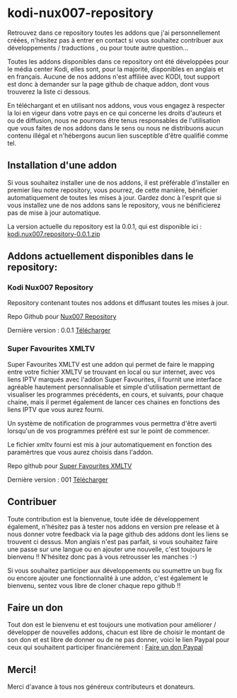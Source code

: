 # kodi-nux007-repository
Retrouvez dans ce repository toutes les addons que j'ai personnellement créées, n'hésitez pas à entrer en contact si vous souhaitez contribuer aux développements / traductions , ou pour toute autre question...

Toutes les addons disponibles dans ce repository ont été développées pour le média center Kodi, elles sont, pour la majorité, disponibles en anglais et en français. Aucune de nos addons n'est affiliée avec KODI, tout support est donc à demander sur la page github de chaque addon, dont vous trouverez la liste ci dessous.

En téléchargant et en utilisant nos addons, vous vous engagez à respecter la loi en vigeur dans votre pays en ce qui concerne les droits d'auteurs et ou de diffusion, nous ne pourrons être tenus responsables de l'utilisation que vous faites de nos addons dans le sens ou nous ne distribuons aucun contenu illégal et n'hébergons aucun lien susceptible d'être qualifié comme tel.

## Installation d'une addon
Si vous souhaitez installer une de nos addons, il est préférable d'installer en premier lieu notre repository, vous pourrez, de cette manière, bénéficier automatiquement de toutes les mises à jour. Gardez donc à l'esprit que si vous installez une de nos addons sans le repository, vous ne bénificierez pas de mise à jour automatique.

La version actuelle du repository est la 0.0.1, qui est disponible ici :
[kodi.nux007.repository-0.0.1.zip](https://github.com/Nux007/kodi-nux007-repository/raw/master/addons_releases/kodi.nux007.repository/kodi.nux007.repository-0.0.1.zip)

## Addons actuellement disponibles dans le repository:

### Kodi Nux007 Repository
Repository contenant toutes nos addons et diffusant toutes les mises à jour.

Repo Github pour [Nux007 Repository](https://github.com/Nux007/kodi-nux007-repository)

Dernière version : 0.0.1 [Télécharger](https://github.com/Nux007/kodi-nux007-repository/raw/master/addons_releases/kodi.nux007.repository/kodi.nux007.repository-0.0.1.zip)

### Super Favourites XMLTV
Super Favourites XMLTV est une addon qui permet de faire le mapping entre votre fichier XMLTV se trouvant en local ou sur internet, avec vos liens IPTV marqués avec l'addon Super Favourites, il fournit une interface agréable hautement personnalisable et simple d'utilisation permettant de visualiser les programmes précédents, en cours, et suivants, pour chaque chaine, mais il permet également de lancer ces chaines en fonctions des liens IPTV que vous aurez fourni. 

Un système de notification de programmes vous permettra d'être averti lorsqu'un de vos programmes préféré est sur le point de commencer. 

Le fichier xmltv fourni est mis à jour automatiquement en fonction des paramèrtres que vous aurez choisis dans l'addon.

Repo github pour [Super Favourites XMLTV](https://github.com/Nux007/Kodi-Super-Favourites-Xmltv)

Dernière version : 001 [Télécharger](https://github.com/Nux007/kodi-nux007-repository/raw/master/addons_releases/plugin.program.super.favourites.xmltv/plugin.program.super.favourites.xmltv-0.0.1.zip)

## Contribuer
Toute contribution est la bienvenue, toute idée de développement également, n'hésitez pas à tester nos addons en version pre release et à nous donner votre feedback via la page github des addons dont les liens se trouvent ci dessus. Mon anglais n'est pas parfait, si vous souhaitez faire une passe sur une langue ou en ajouter une nouvelle, c'est toujours le bienvenu !! N'hésitez donc pas à vous retrousser les manches :-)

Si vous souhaitez participer aux développements ou soumettre un bug fix ou encore ajouter une fonctionnalité à une addon, c'est également le bienvenu, sentez vous libre de cloner chaque repo github !!


## Faire un don
Tout don est le bienvenu et est toujours une motivation pour améliorer / développer de nouvelles addons, chacun est libre de choisir le montant de son don et est libre de donner ou de ne pas donner, voici le lien Paypal pour ceux qui souhaitent participer financièrement :
[Faire un don Paypal](https://www.paypal.com/cgi-bin/webscr?cmd=_donations&business=HPVUFHX73MKDE&lc=BE&item_name=Nux007&currency_code=EUR&bn=PP%2dDonationsBF%3abtn_donateCC_LG%2egif%3aNonHosted)

## Merci!

Merci d'avance à tous nos généreux contributeurs et donateurs.
